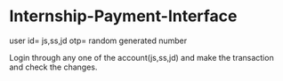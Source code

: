 # Internship-Payment-Interface
user id= js,ss,jd
otp= random generated number

Login through any one of the account(js,ss,jd) and make the transaction and check the changes. 
